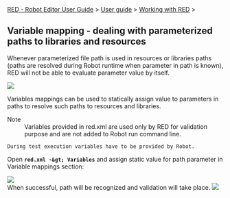 <html>
<head>
<link href="PLUGINS_ROOT/org.robotframework.ide.eclipse.main.plugin.doc.user/help/style.css" rel="stylesheet" type="text/css"/>
</head>
<body>
<a href="..\..\..\index.html">RED - Robot Editor User Guide</a> &gt; <a href="..\..\user_guide.html">User guide</a> &gt; <a href="..\..\working_with_red.html">Working with RED</a> &gt; 
<h2>Variable mapping - dealing with parameterized paths to libraries and resources</h2>
<p>
Whenever parameterized file path is used in resources or libraries paths (paths are resolved during Robot runtime when parameter in path is known), RED will not be able to evaluate parameter value by itself.</p></body></html>

![](images/variable_mapping_5.png)

Variables mappings can be used to statically assign value to parameters in paths to resolve such paths to resources and libraries.

<dl class="note">
<dt>Note</dt>
<dd>Variables provided in red.xml are used only by RED for validation purpose and are not added to Robot run command line.</dd></dl>

    During test execution variables have to be provided by Robot.

Open __`` red.xml -&gt; Variables ``__ and assign static value for path parameter in Variable mappings section:

![](images/variable_mapping_6.gif)  
When successful, path will be recognized and validation will take place.
![](images/variable_mapping_7.png) 